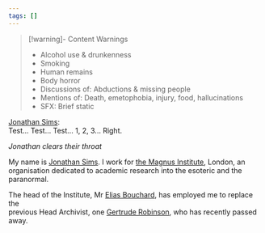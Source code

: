 ```yaml
---
tags: []
---
```

   
>[!warning]- Content Warnings   
>- Alcohol use & drunkenness   
>- Smoking   
>- Human remains   
>- Body horror   
>- Discussions of: Abductions & missing people   
>- Mentions of: Death, emetophobia, injury, food, hallucinations   
>- SFX: Brief static   
   
[Jonathan Sims](../Characters/Jonathan%20Sims.md):   
Test… Test… Test… 1, 2, 3... Right.    
   
_Jonathan clears their throat_   
   
My name is [Jonathan Sims](../Characters/Jonathan%20Sims.md). I work for [the Magnus Institute](../Organizations/the%20magnus%20institute.md), London, an    
organisation dedicated to academic research into the esoteric and the    
paranormal.   
   
The head of the Institute, Mr [Elias Bouchard](../Characters/Elias%20Bouchard.md), has employed me to replace the    
previous Head Archivist, one [Gertrude Robinson](../Characters/Gertrude%20Robinson.md), who has recently passed    
away.